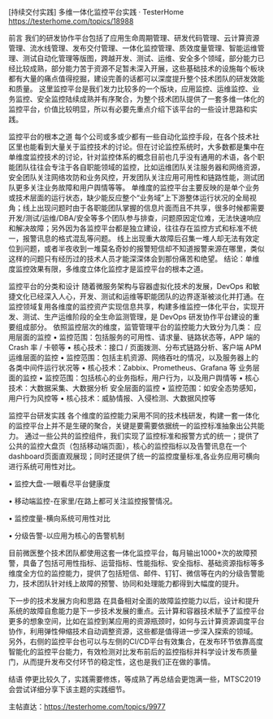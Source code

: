 [持续交付实践] 多维一体化监控平台实践 · TesterHome https://testerhome.com/topics/18988

前言
我们的研发协作平台包括了应用生命周期管理、研发代码管理、云计算资源管理、流水线管理、发布交付管理、一体化监控管理、质效度量管理、智能运维管理、测试自动化管理等版图，跨越开发、测试、运维、安全多个领域，部分能力已经比较成熟，部分能力苦于资源不足暂未深入开展，这些基础技术的设施每个板块都有大量的痛点值得挖掘，建设完善的话都可以深度提升整个技术团队的研发效能和质量。
这里监控平台是我们发力比较多的一个版块，应用监控、运维监控、业务监控、安全监控陆续成熟并有序聚合，为整个技术团队提供了一套多维一体化的监控平台，价值比较明显，所以有必要先重点介绍下该平台的一些设计思路和实践。

监控平台的根本之道
每个公司或多或少都有一些自动化监控手段，在各个技术社区里也能看到大量关于监控技术的讨论。但在讨论监控系统时，大多数都是集中在单维度监控技术的讨论，针对监控体系的概念目前也几乎没有通用的术语，各个职能团队往往会专注于各自职能领域的监控，比如运维团队关注服务器和网络资源，安全团队关注网络攻防和业务风控，开发团队关注应用可用性和链路性能，测试团队更多关注业务故障和用户舆情等等。
单维度的监控平台主要反映的是单个业务或技术层面的运行状态，缺少能反应整个“业务域”上下游整体运行状况的全局视角；线上出现问题时由于各职能团队掌握的信息片面而且不共享，很多时候都需要开发/测试/运维/DBA/安全等多个团队参与排查，问题原因定位难，无法快速响应和解决故障；另外因为各监控平台都是独立建设，往往存在监控方式和标准不统一，报警讯息的格式混乱等问题。
线上出现重大故障后召集一堆人却无法有效定位到问题，或者半夜收到一堆莫名奇妙的报警短信却不知道报警来源在哪里，类似这样的问题只有经历过的技术人员才能深深体会到那份痛苦和绝望。
结论：单维度监控效果有限，多维度立体化监控才是监控平台的根本之道。

监控平台的分类和设计
随着微服务架构与容器虚拟化技术的发展，DevOps 和敏捷文化已经深入人心，开发、测试和运维等职能团队的边界逐渐被淡化并打通。在监控领域复用各维度的监控资产实现信息共享，构建多维监控一体化平台，实现开发、测试、生产运维阶段的全生命监测管理，是 DevOps 研发协作平台建设的重要组成部分。
依照监控层次的维度，监管管理平台的监控能力大致分为几类：
应用层面的监控
• 监控范围：包括服务的可用性、请求量、链路状态等，APP 端的 Crash 率 / 卡顿等
• 核心技术：接口 / 页面拨测、分布式链路分析、客户端 APM
运维层面的监控
• 监控范围：包括主机资源、网络吞吐的情况，以及服务器上的各类中间件运行状况等
• 核心技术：Zabbix、Prometheus、Grafana 等
业务层面的监控
• 监控范围：包括核心的业务指标，用户行为，以及用户舆情等
• 核心技术：大数据采集、大数据分析
安全层面的监控
• 监控范围：如安全态势感知，用户行为风控等
• 核心技术：威胁情报、入侵检测、大数据风控等


监控平台研发实践
各个维度的监控能力采用不同的技术栈研发，构建一套一体化的监控平台上并不是生硬的聚合，关键是要需要依据统一的监控标准抽象出公共能力。
通过一些公共的监控组件，我们实现了监控标准和报警方式的统一；提供了公共的监控大盘页（包括移动端页面），核心的监控指标以及告警讯息在一个dashboard页面直观展现；同时还提供了统一的监控度量标准,各业务应用可横向进行系统可用性对比。


• 监控大盘-一眼看尽平台健康度


• 移动端监控-在家里/在路上都可关注监控报警情况。


• 监控度量-横向系统可用性对比


• 分级告警-以应用为核心的告警机制


目前微医整个技术团队都使用这套一体化监控平台，每月输出1000+次的故障预警，具备了包括可用性指标、运营指标、性能指标、安全指标、基础资源指标等多维度全方位的监控能力，提供了包括短信、邮件、钉钉、微信等在内的分级告警能力，技术团队针对线上故障的预警、协同和处理能力都得到大幅度的提升。

下一步的技术发展方向和思路
在具备相对全面的故障监控能力以后，设计和提升系统的故障自愈能力是下一步技术发展的重点。云计算和容器技术赋予了监控平台更多的想象空间，比如在监控到某应用的资源瓶颈时，如何与云计算资源调度平台协作，利用弹性伸缩技术自动调整资源，这些都是值得进一步深入探索的领域。
另外，右侧的监控平台也可以与左侧的CI/CD平台有效集合，在发布环节依靠高度智能化的监控平台能力，有效检测对比发布前后的监控指标并科学设计发布质量门，从而提升发布交付环节的稳定性，这也是我们正在做的事情。

结语
停更比较久了，实践需要修炼，等成熟了再总结会更饱满一些，MTSC2019会尝试详细分享下该主题的实践细节。

主帖直达：https://testerhome.com/topics/9977